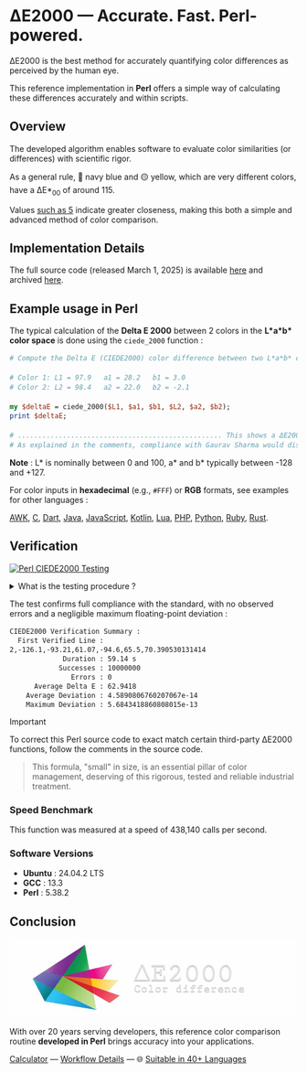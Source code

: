 # ΔE2000 — Accurate. Fast. Perl-powered.

ΔE2000 is the best method for accurately quantifying color differences as perceived by the human eye.

This reference implementation in **Perl** offers a simple way of calculating these differences accurately and within scripts.

## Overview

The developed algorithm enables software to evaluate color similarities (or differences) with scientific rigor.

As a general rule, 🔵 navy blue and 🟡 yellow, which are very different colors, have a ΔE\*<sub>00</sub> of around 115.

Values [such as 5](https://michel-leonard.github.io/ciede2000-color-matching/de2000-rgb-pairs.html?seq=50&delta-e=5) indicate greater closeness, making this both a simple and advanced method of color comparison.

## Implementation Details

The full source code (released March 1, 2025) is available [here](../../ciede-2000.pl#L10) and archived [here](https://web.archive.org/https://raw.githubusercontent.com/michel-leonard/ciede2000-color-matching/refs/heads/main/ciede-2000.pl).

## Example usage in Perl

The typical calculation of the **Delta E 2000** between 2 colors in the **L\*a\*b\* color space** is done using the `ciede_2000` function :

```pl
# Compute the Delta E (CIEDE2000) color difference between two L*a*b* colors in Perl

# Color 1: L1 = 97.9   a1 = 28.2   b1 = 3.0
# Color 2: L2 = 98.4   a2 = 22.0   b2 = -2.1

my $deltaE = ciede_2000($L1, $a1, $b1, $L2, $a2, $b2);
print $deltaE;

# .................................................. This shows a ΔE2000 of 4.4744286885
# As explained in the comments, compliance with Gaurav Sharma would display 4.4744462960
```

**Note** : L\* is nominally between 0 and 100, a\* and b\* typically between -128 and +127.

For color inputs in **hexadecimal** (e.g., `#FFF`) or **RGB** formats, see examples for other languages :

[AWK](../awk#-flexibility), [C](../c#δe2000--accurate-fast-c-powered), [Dart](../dart#δe2000--accurate-fast-dart-powered), [Java](../java#δe2000--accurate-fast-java-powered), [JavaScript](../js#-flexibility), [Kotlin](../kt#δe2000--accurate-fast-kotlin-powered), [Lua](../lua#-flexibility), [PHP](../php#δe2000--accurate-fast-php-powered), [Python](../py#δe2000--accurate-fast-python-powered), [Ruby](../rb#δe2000--accurate-fast-ruby-powered), [Rust](../rs#δe2000--accurate-fast-rust-powered).

## Verification

[![Perl CIEDE2000 Testing](https://github.com/michel-leonard/ciede2000-color-matching/actions/workflows/test-pl.yml/badge.svg)](https://github.com/michel-leonard/ciede2000-color-matching/actions/workflows/test-pl.yml)

<details>
<summary>What is the testing procedure ?</summary>

The [ciede-2000-driver.c](../c/ciede-2000-driver.c) program generates color pairs, and checks the **CIE2000** color differences **measured by Perl**, like this :

1. `command -v perl > /dev/null || { sudo apt-get update && sudo apt-get install perl ; }`
2. `command -v gcc > /dev/null || { sudo apt-get update && sudo apt-get install gcc ; }`
3. `gcc -std=c99 -Wall -pedantic -O2 -g tests/c/ciede-2000-driver.c -o ciede-2000-driver -lm`
4. `./ciede-2000-driver --generate 10000000 --output-file test-cases.csv`
5. `perl tests/pl/ciede-2000-driver.pl test-cases.csv | ./ciede-2000-driver`

Where the main files involved are [ciede-2000-driver.pl](ciede-2000-driver.pl#L91) for calculations and [test-pl.yml](../../.github/workflows/test-pl.yml) for automation.
</details>

The test confirms full compliance with the standard, with no observed errors and a negligible maximum floating-point deviation :

```
CIEDE2000 Verification Summary :
  First Verified Line : 2,-126.1,-93.21,61.07,-94.6,65.5,70.390530131414
             Duration : 59.14 s
            Successes : 10000000
               Errors : 0
      Average Delta E : 62.9418
    Average Deviation : 4.5890806760207067e-14
    Maximum Deviation : 5.6843418860808015e-13
```

> [!IMPORTANT]
> To correct this Perl source code to exact match certain third-party ΔE2000 functions, follow the comments in the source code.

> This formula, "small" in size, is an essential pillar of color management, deserving of this rigorous, tested and reliable industrial treatment.

### Speed Benchmark

This function was measured at a speed of 438,140 calls per second.

### Software Versions

- **Ubuntu** : 24.04.2 LTS
- **GCC** : 13.3
- **Perl** : 5.38.2

## Conclusion

![The ΔE*00 equation is very effective at predicting perceived color differences](https://github.com/michel-leonard/ciede2000-color-matching/raw/main/docs/assets/images/logo.jpg)

With over 20 years serving developers, this reference color comparison routine **developed in Perl** brings accuracy into your applications.

[Calculator](https://michel-leonard.github.io/ciede2000-color-matching/lab-color-calculator.html?L1=64.1&a1=5.2&b1=4.2&L2=55&a2=46.6&b2=-37.3) — [Workflow Details](../../.github/workflows#workflow-details) — 🌐 [Suitable in 40+ Languages](../../#implementations)
